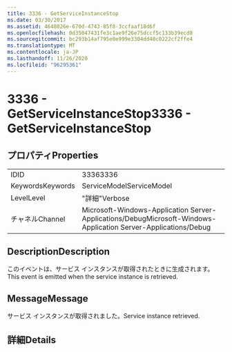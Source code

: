 ```yaml
---
title: 3336 - GetServiceInstanceStop
ms.date: 03/30/2017
ms.assetid: 4648026e-670d-4743-85f8-3ccfaaf18d6f
ms.openlocfilehash: 0d35047431fe3c1ae9f26e75dccf5c133b39ecd8
ms.sourcegitcommit: bc293b14af795e0e999e3304dd40c0222cf2ffe4
ms.translationtype: MT
ms.contentlocale: ja-JP
ms.lasthandoff: 11/26/2020
ms.locfileid: "96295361"
---
```

# <a name="3336---getserviceinstancestop"></a><span data-ttu-id="8260a-102">3336 - GetServiceInstanceStop</span><span class="sxs-lookup"><span data-stu-id="8260a-102">3336 - GetServiceInstanceStop</span></span>

## <a name="properties"></a><span data-ttu-id="8260a-103">プロパティ</span><span class="sxs-lookup"><span data-stu-id="8260a-103">Properties</span></span>  
  
|||  
|-|-|  
|<span data-ttu-id="8260a-104">ID</span><span class="sxs-lookup"><span data-stu-id="8260a-104">ID</span></span>|<span data-ttu-id="8260a-105">3336</span><span class="sxs-lookup"><span data-stu-id="8260a-105">3336</span></span>|  
|<span data-ttu-id="8260a-106">Keywords</span><span class="sxs-lookup"><span data-stu-id="8260a-106">Keywords</span></span>|<span data-ttu-id="8260a-107">ServiceModel</span><span class="sxs-lookup"><span data-stu-id="8260a-107">ServiceModel</span></span>|  
|<span data-ttu-id="8260a-108">Level</span><span class="sxs-lookup"><span data-stu-id="8260a-108">Level</span></span>|<span data-ttu-id="8260a-109">"詳細"</span><span class="sxs-lookup"><span data-stu-id="8260a-109">Verbose</span></span>|  
|<span data-ttu-id="8260a-110">チャネル</span><span class="sxs-lookup"><span data-stu-id="8260a-110">Channel</span></span>|<span data-ttu-id="8260a-111">Microsoft-Windows-Application Server-Applications/Debug</span><span class="sxs-lookup"><span data-stu-id="8260a-111">Microsoft-Windows-Application Server-Applications/Debug</span></span>|  
  
## <a name="description"></a><span data-ttu-id="8260a-112">Description</span><span class="sxs-lookup"><span data-stu-id="8260a-112">Description</span></span>  

 <span data-ttu-id="8260a-113">このイベントは、サービス インスタンスが取得されたときに生成されます。</span><span class="sxs-lookup"><span data-stu-id="8260a-113">This event is emitted when the service instance is retrieved.</span></span>  
  
## <a name="message"></a><span data-ttu-id="8260a-114">Message</span><span class="sxs-lookup"><span data-stu-id="8260a-114">Message</span></span>  

 <span data-ttu-id="8260a-115">サービス インスタンスが取得されました。</span><span class="sxs-lookup"><span data-stu-id="8260a-115">Service instance retrieved.</span></span>  
  
## <a name="details"></a><span data-ttu-id="8260a-116">詳細</span><span class="sxs-lookup"><span data-stu-id="8260a-116">Details</span></span>
